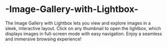 # -Image-Gallery-with-Lightbox-
The Image Gallery with Lightbox lets you view and explore images in a sleek, interactive layout. Click on any thumbnail to open the lightbox, which displays images in full-screen mode with easy navigation. Enjoy a seamless and immersive browsing experience!
